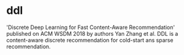 # ddl
'Discrete Deep Learning for Fast Content-Aware Recommendation' published on ACM WSDM 2018 by authors Yan Zhang et al.
DDL is a content-aware discrete recommendation for cold-start ans sparse recommendation.

